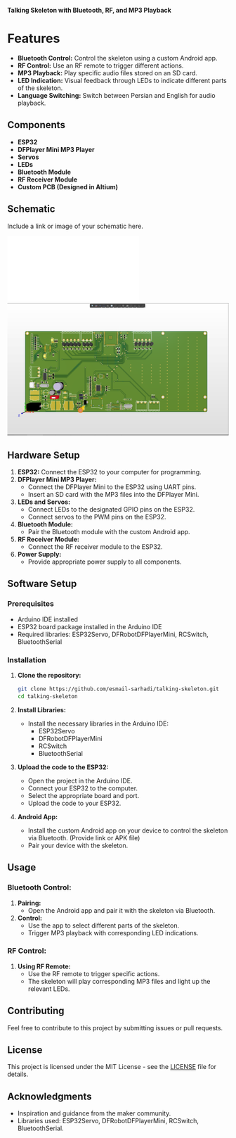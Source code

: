
**Talking Skeleton with Bluetooth, RF, and MP3 Playback**

# Features
- **Bluetooth Control:** Control the skeleton using a custom Android app.
- **RF Control:** Use an RF remote to trigger different actions.
- **MP3 Playback:** Play specific audio files stored on an SD card.
- **LED Indication:** Visual feedback through LEDs to indicate different parts of the skeleton.
- **Language Switching:** Switch between Persian and English for audio playback.

## Components
- **ESP32**
- **DFPlayer Mini MP3 Player**
- **Servos**
- **LEDs**
- **Bluetooth Module**
- **RF Receiver Module**
- **Custom PCB (Designed in Altium)**

## Schematic
Include a link or image of your schematic here.

![Schematic](Images/PCB_Project1.pdf)
![3dboard](Images/1.png)
## Hardware Setup
1. **ESP32:** Connect the ESP32 to your computer for programming.
2. **DFPlayer Mini MP3 Player:**
   - Connect the DFPlayer Mini to the ESP32 using UART pins.
   - Insert an SD card with the MP3 files into the DFPlayer Mini.
3. **LEDs and Servos:**
   - Connect LEDs to the designated GPIO pins on the ESP32.
   - Connect servos to the PWM pins on the ESP32.
4. **Bluetooth Module:**
   - Pair the Bluetooth module with the custom Android app.
5. **RF Receiver Module:**
   - Connect the RF receiver module to the ESP32.
6. **Power Supply:**
   - Provide appropriate power supply to all components.

## Software Setup

### Prerequisites
- Arduino IDE installed
- ESP32 board package installed in the Arduino IDE
- Required libraries: ESP32Servo, DFRobotDFPlayerMini, RCSwitch, BluetoothSerial

### Installation

1. **Clone the repository:**
   ```bash
   git clone https://github.com/esmail-sarhadi/talking-skeleton.git
   cd talking-skeleton
   ```

2. **Install Libraries:**
   - Install the necessary libraries in the Arduino IDE:
     - ESP32Servo
     - DFRobotDFPlayerMini
     - RCSwitch
     - BluetoothSerial

3. **Upload the code to the ESP32:**
   - Open the project in the Arduino IDE.
   - Connect your ESP32 to the computer.
   - Select the appropriate board and port.
   - Upload the code to your ESP32.

4. **Android App:**
   - Install the custom Android app on your device to control the skeleton via Bluetooth. (Provide link or APK file)
   - Pair your device with the skeleton.

## Usage

### Bluetooth Control:
1. **Pairing:**
   - Open the Android app and pair it with the skeleton via Bluetooth.
2. **Control:**
   - Use the app to select different parts of the skeleton.
   - Trigger MP3 playback with corresponding LED indications.

### RF Control:
1. **Using RF Remote:**
   - Use the RF remote to trigger specific actions.
   - The skeleton will play corresponding MP3 files and light up the relevant LEDs.


## Contributing

Feel free to contribute to this project by submitting issues or pull requests.

## License

This project is licensed under the MIT License - see the [LICENSE](LICENSE) file for details.

## Acknowledgments

- Inspiration and guidance from the maker community.
- Libraries used: ESP32Servo, DFRobotDFPlayerMini, RCSwitch, BluetoothSerial.
```

